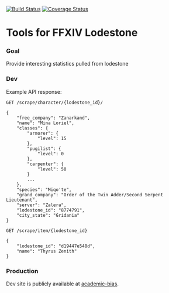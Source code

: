 [![Build Status](https://travis-ci.org/Demotivated/ffxiv_lodestone.svg?branch=master)](https://travis-ci.org/Demotivated/ffxiv_lodestone) [![Coverage Status](https://coveralls.io/repos/Demotivated/ffxiv_lodestone/badge.svg?branch=master&service=github)](https://coveralls.io/github/Demotivated/ffxiv_lodestone?branch=master)

# Tools for FFXIV Lodestone

### Goal

Provide interesting statistics pulled from lodestone

### Dev

Example API response:

`GET /scrape/character/{lodestone_id}/`

```
{
    "free_company": "Zanarkand",
    "name": "Mina Loriel",
    "classes": {
        "armorer": {
            "level": 15
        },
        "pugilist": {
            "level": 0
        },
        "carpenter": {
            "level": 50
        }
        ...
    },
    "species": "Miqo'te",
    "grand_company": "Order of the Twin Adder/Second Serpent Lieutenant",
    "server": "Zalera",
    "lodestone_id": "8774791",
    "city_state": "Gridania"
}
```

`GET /scrape/item/{lodestone_id}`

```
{
    "lodestone_id": "d19447e548d",
    "name": "Thyrus Zenith"
}
```

### Production

Dev site is publicly available at [academic-bias](https://academic-bias.herokuapp.com/).